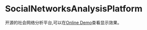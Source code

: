 # SocialNetworksAnalysisPlatform

开源的社会网络分析平台,可以在[Online Demo](http://wxyyxc1992.github.io/sna.html)查看显示效果。
